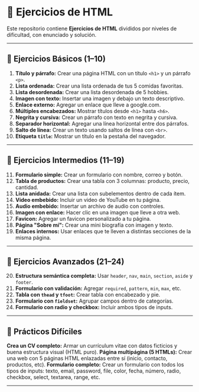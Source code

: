 # 📘 Ejercicios de HTML

Este repositorio contiene **Ejercicios de HTML** divididos por niveles de dificultad, con enunciado y solución.

---

## 🔹 Ejercicios Básicos (1–10)

1. **Título y párrafo:** Crear una página HTML con un título `<h1>` y un párrafo `<p>`.
2. **Lista ordenada:** Crear una lista ordenada de tus 5 comidas favoritas.
3. **Lista desordenada:** Crear una lista desordenada de 5 hobbies.
4. **Imagen con texto:** Insertar una imagen y debajo un texto descriptivo.
5. **Enlace externo:** Agregar un enlace que lleve a google.com.
6. **Múltiples encabezados:** Mostrar títulos desde `<h1>` hasta `<h6>`.
7. **Negrita y cursiva:** Crear un párrafo con texto en negrita y cursiva.
8. **Separador horizontal:** Agregar una línea horizontal entre dos párrafos.
9. **Salto de línea:** Crear un texto usando saltos de línea con `<br>`.
10. **Etiqueta `title`:** Mostrar un título en la pestaña del navegador.

---

## 🔸 Ejercicios Intermedios (11–19)

11. **Formulario simple:** Crear un formulario con nombre, correo y botón.
12. **Tabla de productos:** Crear una tabla con 3 columnas: producto, precio, cantidad.
13. **Lista anidada:** Crear una lista con subelementos dentro de cada ítem.
14. **Video embebido:** Incluir un video de YouTube en tu página.
15. **Audio embebido:** Insertar un archivo de audio con controles.
16. **Imagen con enlace:** Hacer clic en una imagen que lleve a otra web.
17. **Favicon:** Agregar un favicon personalizado a tu página.
18. **Página "Sobre mí":** Crear una mini biografía con imagen y texto.
19. **Enlaces internos:** Usar enlaces que te lleven a distintas secciones de la misma página.

---

## 🔶 Ejercicios Avanzados (21–24)

20. **Estructura semántica completa:** Usar `header`, `nav`, `main`, `section`, `aside` y `footer`.
21. **Formulario con validación:** Agregar `required`, `pattern`, `min`, `max`, etc.
22. **Tabla con `thead` y `tfoot`:** Crear tabla con encabezado y pie.
23. **Formulario con `fieldset`:** Agrupar campos dentro de categorías.
24. **Formulario con radio y checkbox:** Incluir ambos tipos de inputs.

---

## 🔴 Prácticos Difíciles

**Crea un CV completo:** Armar un currículum vitae con datos ficticios y buena estructura visual (HTML puro).
**Página multipágina (5 HTMLs):** Crear una web con 5 páginas HTML enlazadas entre sí (inicio, contacto, productos, etc).
**Formulario completo:** Crear un formulario con todos los tipos de inputs: texto, email, password, file, color, fecha, número, radio, checkbox, select, textarea, range, etc.

---
